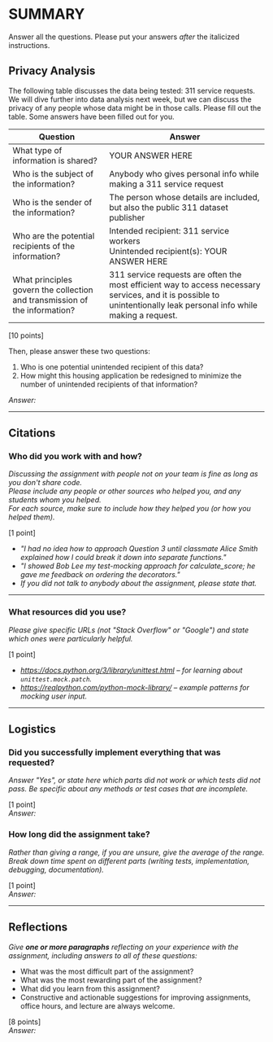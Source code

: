 # SUMMARY
Answer all the questions. Please put your answers *after* the italicized instructions.

## Privacy Analysis

The following table discusses the data being tested: 311 service requests. We will dive further into data analysis next week, but we can discuss the privacy of any people whose data might be in those calls. Please fill out the table. Some answers have been filled out for you.

| Question | Answer |
| -------- | ------ |
| What type of information is shared? | YOUR ANSWER HERE |
| Who is the subject of the information? | Anybody who gives personal info while making a 311 service request |
| Who is the sender of the information? | The person whose details are included, but also the public 311 dataset publisher |
| Who are the potential recipients of the information? | Intended recipient: 311 service workers<br />Unintended recipient(s): YOUR ANSWER HERE |
| What principles govern the collection and transmission of the information? | 311 service requests are often the most efficient way to access necessary services, and it is possible to unintentionally leak personal info while making a request. |

[10 points]  

Then, please answer these two questions:
1. Who is one potential unintended recipient of this data?
2. How might this housing application be redesigned to minimize the number of unintended recipients of that information?

*Answer:*

---

## Citations 

### Who did you work with and how?   
*Discussing the assignment with people not on your team is fine as long as you don't share code.*   
*Please include any people or other sources who helped you, and any students whom you helped.*   
*For each source, make sure to include how they helped you (or how you helped them).*    

[1 point] 
* *"I had no idea how to approach Question 3 until classmate Alice Smith explained how I could break it down into separate functions."*   
* *"I showed Bob Lee my test-mocking approach for calculate_score; he gave me feedback on ordering the decorators."*   
* *If you did not talk to anybody about the assignment, please state that.*  

---  

### What resources did you use?   
*Please give specific URLs (not "Stack Overflow" or "Google") and state which ones were particularly helpful.*    

[1 point] 
* *https://docs.python.org/3/library/unittest.html – for learning about `unittest.mock.patch`.*   
* *https://realpython.com/python-mock-library/ – example patterns for mocking user input.*  

---  

## Logistics 

### Did you successfully implement everything that was requested?   
*Answer "Yes", or state here which parts did not work or which tests did not pass. Be specific about any methods or test cases that are incomplete.*    

[1 point]   
*Answer:*  

### How long did the assignment take?   
*Rather than giving a range, if you are unsure, give the average of the range. Break down time spent on different parts (writing tests, implementation, debugging, documentation).*    

[1 point]   
*Answer:*  

---  

## Reflections   
*Give **one or more paragraphs** reflecting on your experience with the assignment, including answers to all of these questions:*   
* What was the most difficult part of the assignment?   
* What was the most rewarding part of the assignment?   
* What did you learn from this assignment?
* Constructive and actionable suggestions for improving assignments, office hours, and lecture are always welcome.    

[8 points]   
*Answer:*  


